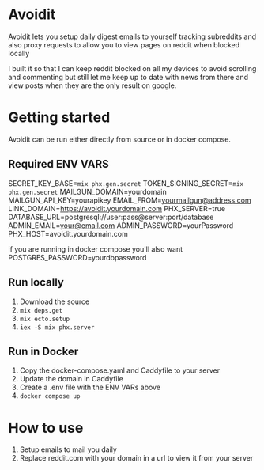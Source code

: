 # Avoidit
Avoidit lets you setup daily digest emails to yourself tracking subreddits and also proxy requests to allow you to view pages on reddit when blocked locally

I built it so that I can keep reddit blocked on all my devices to avoid scrolling and commenting but still let me keep up to date with news from there and view posts when they are the only result on google.

# Getting started

Avoidit can be run either directly from source or in docker compose.

## Required ENV VARS

SECRET_KEY_BASE=```mix phx.gen.secret```
TOKEN_SIGNING_SECRET=```mix phx.gen.secret```
MAILGUN_DOMAIN=yourdomain
MAILGUN_API_KEY=yourapikey
EMAIL_FROM=yourmailgun@address.com
LINK_DOMAIN=https://avoidit.yourdomain.com
PHX_SERVER=true
DATABASE_URL=postgresql://user:pass@server:port/database
ADMIN_EMAIL=your@email.com
ADMIN_PASSWORD=yourPassword
PHX_HOST=avoidit.yourdomain.com

if you are running in docker compose you'll also want
POSTGRES_PASSWORD=yourdbpassword

## Run locally

1. Download the source
2. ```mix deps.get```
3. ```mix ecto.setup```
4. ```iex -S mix phx.server```

## Run in Docker
1. Copy the docker-compose.yaml and Caddyfile to your server
2. Update the domain in Caddyfile
3. Create a .env file with the ENV VARs above
4. ```docker compose up```

# How to use
1. Setup emails to mail you daily
2. Replace reddit.com with your domain in a url to view it from your server